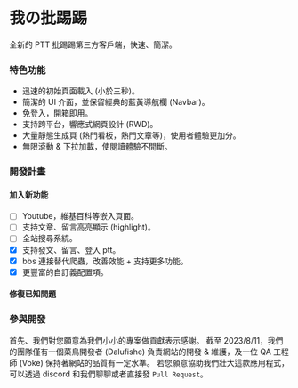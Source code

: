 # 我の批踢踢

全新的 PTT 批踢踢第三方客戶端，快速、簡潔。

### 特色功能

- 迅速的初始頁面載入 (小於三秒)。
- 簡潔的 UI 介面，並保留經典的藍黃導航欄 (Navbar)。
- 免登入，開箱即用。
- 支持跨平台，響應式網頁設計 (RWD)。
- 大量靜態生成頁 (熱門看板，熱門文章等)，使用者體驗更加分。
- 無限滾動 & 下拉加載，使閱讀體驗不間斷。

### 開發計畫

#### 加入新功能

- [ ] Youtube，維基百科等嵌入頁面。
- [ ] 支持文章、留言高亮顯示 (highlight)。
- [ ] 全站搜尋系統。
- [x] 支持發文、留言、登入 ptt。
- [x] bbs 連接替代爬蟲，改善效能 + 支持更多功能。
- [x] 更豐富的自訂義配置項。

#### 修復已知問題

### 參與開發

首先、我們對您願意為我們小小的專案做貢獻表示感謝。
截至 2023/8/11，我們的團隊僅有一個菜鳥開發者 (Dalufishe) 負責網站的開發 & 維護，及一位 QA 工程師 (Voke) 保持著網站的品質有一定水準。
若您願意協助我們壯大這款應用程式，可以透過 discord 和我們聊聊或者直接發 `Pull Request`。